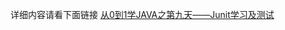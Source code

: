 详细内容请看下面链接
[从0到1学JAVA之第九天——Junit学习及测试](https://www.onezero.cc/contents/%e4%bb%8e0%e5%88%b01%e5%ad%a6java%e4%b9%8b%e7%ac%ac%e4%b9%9d%e5%a4%a9-junit%e5%ad%a6%e4%b9%a0%e5%8f%8a%e6%b5%8b%e8%af%95)
